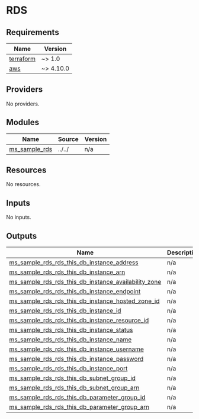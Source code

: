 # RDS

<!-- BEGINNING OF PRE-COMMIT-TERRAFORM DOCS HOOK -->
## Requirements

| Name | Version |
|------|---------|
| <a name="requirement_terraform"></a> [terraform](#requirement\_terraform) | ~> 1.0 |
| <a name="requirement_aws"></a> [aws](#requirement\_aws) | ~> 4.10.0 |

## Providers

No providers.

## Modules

| Name | Source | Version |
|------|--------|---------|
| <a name="module_ms_sample_rds"></a> [ms\_sample\_rds](#module\_ms\_sample\_rds) | ../../ | n/a |

## Resources

No resources.

## Inputs

No inputs.

## Outputs

| Name | Description |
|------|-------------|
| <a name="output_ms_sample_rds_rds_this_db_instance_address"></a> [ms\_sample\_rds\_rds\_this\_db\_instance\_address](#output\_ms\_sample\_rds\_rds\_this\_db\_instance\_address) | n/a |
| <a name="output_ms_sample_rds_rds_this_db_instance_arn"></a> [ms\_sample\_rds\_rds\_this\_db\_instance\_arn](#output\_ms\_sample\_rds\_rds\_this\_db\_instance\_arn) | n/a |
| <a name="output_ms_sample_rds_rds_this_db_instance_availability_zone"></a> [ms\_sample\_rds\_rds\_this\_db\_instance\_availability\_zone](#output\_ms\_sample\_rds\_rds\_this\_db\_instance\_availability\_zone) | n/a |
| <a name="output_ms_sample_rds_rds_this_db_instance_endpoint"></a> [ms\_sample\_rds\_rds\_this\_db\_instance\_endpoint](#output\_ms\_sample\_rds\_rds\_this\_db\_instance\_endpoint) | n/a |
| <a name="output_ms_sample_rds_rds_this_db_instance_hosted_zone_id"></a> [ms\_sample\_rds\_rds\_this\_db\_instance\_hosted\_zone\_id](#output\_ms\_sample\_rds\_rds\_this\_db\_instance\_hosted\_zone\_id) | n/a |
| <a name="output_ms_sample_rds_rds_this_db_instance_id"></a> [ms\_sample\_rds\_rds\_this\_db\_instance\_id](#output\_ms\_sample\_rds\_rds\_this\_db\_instance\_id) | n/a |
| <a name="output_ms_sample_rds_rds_this_db_instance_resource_id"></a> [ms\_sample\_rds\_rds\_this\_db\_instance\_resource\_id](#output\_ms\_sample\_rds\_rds\_this\_db\_instance\_resource\_id) | n/a |
| <a name="output_ms_sample_rds_rds_this_db_instance_status"></a> [ms\_sample\_rds\_rds\_this\_db\_instance\_status](#output\_ms\_sample\_rds\_rds\_this\_db\_instance\_status) | n/a |
| <a name="output_ms_sample_rds_rds_this_db_instance_name"></a> [ms\_sample\_rds\_rds\_this\_db\_instance\_name](#output\_ms\_sample\_rds\_rds\_this\_db\_instance\_name) | n/a |
| <a name="output_ms_sample_rds_rds_this_db_instance_username"></a> [ms\_sample\_rds\_rds\_this\_db\_instance\_username](#output\_ms\_sample\_rds\_rds\_this\_db\_instance\_username) | n/a |
| <a name="output_ms_sample_rds_rds_this_db_instance_password"></a> [ms\_sample\_rds\_rds\_this\_db\_instance\_password](#output\_ms\_sample\_rds\_rds\_this\_db\_instance\_password) | n/a |
| <a name="output_ms_sample_rds_rds_this_db_instance_port"></a> [ms\_sample\_rds\_rds\_this\_db\_instance\_port](#output\_ms\_sample\_rds\_rds\_this\_db\_instance\_port) | n/a |
| <a name="output_ms_sample_rds_rds_this_db_subnet_group_id"></a> [ms\_sample\_rds\_rds\_this\_db\_subnet\_group\_id](#output\_ms\_sample\_rds\_rds\_this\_db\_subnet\_group\_id) | n/a |
| <a name="output_ms_sample_rds_rds_this_db_subnet_group_arn"></a> [ms\_sample\_rds\_rds\_this\_db\_subnet\_group\_arn](#output\_ms\_sample\_rds\_rds\_this\_db\_subnet\_group\_arn) | n/a |
| <a name="output_ms_sample_rds_rds_this_db_parameter_group_id"></a> [ms\_sample\_rds\_rds\_this\_db\_parameter\_group\_id](#output\_ms\_sample\_rds\_rds\_this\_db\_parameter\_group\_id) | n/a |
| <a name="output_ms_sample_rds_rds_this_db_parameter_group_arn"></a> [ms\_sample\_rds\_rds\_this\_db\_parameter\_group\_arn](#output\_ms\_sample\_rds\_rds\_this\_db\_parameter\_group\_arn) | n/a |

<!-- END OF PRE-COMMIT-TERRAFORM DOCS HOOK -->
